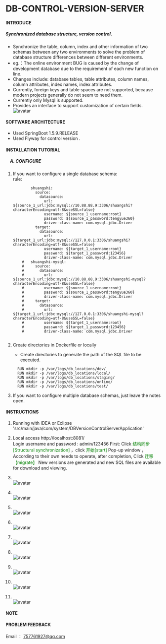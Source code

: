 # DB-CONTROL-VERSION-SERVER
#### INTRODUCE
##### Synchronized database structure, version control.
- Synchronize the table, column, index and other information of two schemas between any two environments to solve the problem of database structure differences between different environments.<br/>
- eg.：The online environment BUG is caused by the change of development database due to the requirement of each new function on line.<br/>
- Changes include: database tables, table attributes, column names, column attributes, index names, index attributes.<br/>
- Currently, foreign keys and table spaces are not supported, because modern projects generally do not seem to need them.
- Currently only Mysql is supported.
- Provides an interface to support customization of certain fields.
 <br/>![avatar](./src/desc-images/a.png)
#### SOFTWARE ARCHITECTURE
- Used SpringBoot 1.5.9.RELEASE
- Used Flyway for control version . 


#### INSTALLATION TUTORIAL

##### &emsp;A. CONFIGURE
   1. If you want to configure a single database schema: <br/>
       rule:  
    
       ```  name_spaces:
               shuangshi:
                 source:
                   datasource:
                     url: ${source_1_url:jdbc:mysql://10.88.88.9:3306/shuangshi?characterEncoding=utf-8&useSSL=false}
                     username: ${source_1_username:root}
                     password: ${source_1_password:tengyue360}
                     driver-class-name: com.mysql.jdbc.Driver
                 target:
                   datasource:
                     url: ${target_1_url:jdbc:mysql://127.0.0.1:3306/shuangshi?characterEncoding=utf-8&useSSL=false}
                     username: ${target_1_username:root}
                     password: ${target_1_password:123456}
                     driver-class-name: com.mysql.jdbc.Driver
           #   shuangshi-mysql:
           #     source:
           #       datasource:
           #         url: ${source_1_url:jdbc:mysql://10.88.88.9:3306/shuangshi-mysql?characterEncoding=utf-8&useSSL=false}
           #         username: ${source_1_username:root}
           #         password: ${source_1_password:tengyue360}
           #         driver-class-name: com.mysql.jdbc.Driver
           #     target:
           #       datasource:
           #         url: ${target_1_url:jdbc:mysql://127.0.0.1:3306/shuangshi-mysql?characterEncoding=utf-8&useSSL=false}
           #         username: ${target_1_username:root}
           #         password: ${target_1_password:123456}
           #         driver-class-name: com.mysql.jdbc.Driver
        
        ```
    
   2. Create directories in Dockerfile or locally 
   
        - Create directories to generate the path of the SQL file to be executed.
        ```springdataql
          RUN mkdir -p /var/logs/db_locations/dev/
          RUN mkdir -p /var/logs/db_locations/local/
          RUN mkdir -p /var/logs/db_locations/staging/
          RUN mkdir -p /var/logs/db_locations/online/
          RUN mkdir -p /var/logs/db_locations/test/
        ```
        
2. If you want to configure multiple database schemas, just leave the notes open.


#### INSTRUCTIONS

1. Running with IDEA or Eclipse 'src/main/java/com/system/DBVersionControlServerApplication' <br/>
   
2. Local access http://localhost:8081/<br/>
   Login username and password : admin/123456
   First: Click <font color=#008000 >结构同步[Structural synchronization]</font>   ，click <font color=#008000 >开始[start]</font>  Pop-up window ，According to their own needs to operate, after completion, Click <font color=#008000 >迁移【migrate】</font>
   New versions are generated and new SQL files are available for download and viewing. 
3. <br/>![avatar](./src/desc-images/a.png)
4. <br/>![avatar](./src/desc-images/b.png)
5. <br/>![avatar](./src/desc-images/c.png)
6. <br/>![avatar](./src/desc-images/d.png)
7. <br/>![avatar](./src/desc-images/e.png)
8. <br/>![avatar](./src/desc-images/f.png)
9. <br/>![avatar](./src/desc-images/g.png)
10. <br/>![avatar](./src/desc-images/h.png)
11. <br/>![avatar](./src/desc-images/i.png)

#### NOTE

#### PROBLEM FEEDBACK
 Email ： 757761927@qq.com 
